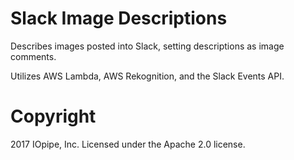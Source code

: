 # Slack Image Descriptions

Describes images posted into Slack, setting descriptions
as image comments. 

Utilizes AWS Lambda, AWS Rekognition, and the Slack Events API.

# Copyright

2017 IOpipe, Inc.
Licensed under the Apache 2.0 license.
